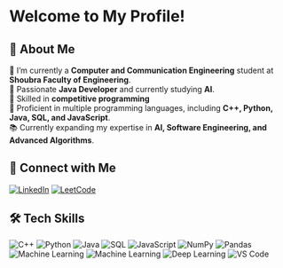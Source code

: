# Welcome to My Profile!  

## 🚀 About Me  
🏢 I’m currently a **Computer and Communication Engineering** student at **Shoubra Faculty of Engineering**.  
🧠 Passionate **Java Developer** and currently studying **AI**.  
🚀 Skilled in **competitive programming**  
💼 Proficient in multiple programming languages, including **C++, Python, Java, SQL, and JavaScript**.  
📚 Currently expanding my expertise in **AI, Software Engineering, and Advanced Algorithms**.  

## 🔗 Connect with Me  
[![LinkedIn](https://img.shields.io/badge/LinkedIn-blue?style=for-the-badge&logo=linkedin)](http://linkedin.com/in/mohamed-toukhy-628a2927b) [![LeetCode](https://img.shields.io/badge/LeetCode-orange?style=for-the-badge&logo=leetcode)](https://leetcode.com/u/mohameddawam/)  
## 🛠 Tech Skills  
![C++](https://img.shields.io/badge/-C++-blue?style=flat-square&logo=c%2B%2B) ![Python](https://img.shields.io/badge/-Python-yellow?style=flat-square&logo=python) ![Java](https://img.shields.io/badge/-Java-red?style=flat-square&logo=java) ![SQL](https://img.shields.io/badge/-SQL-lightgrey?style=flat-square&logo=sqlite) ![JavaScript](https://img.shields.io/badge/-JavaScript-yellow?style=flat-square&logo=javascript) ![NumPy](https://img.shields.io/badge/-NumPy-blue?style=flat-square&logo=numpy) ![Pandas](https://img.shields.io/badge/-Pandas-purple?style=flat-square&logo=pandas) ![Machine Learning](https://img.shields.io/badge/-Machine%20Learning-green?style=flat-square&logo=machine-learning) ![Machine Learning](https://img.shields.io/badge/-Machine%20Learning-green?style=flat-square&logo=machine-learning) ![Deep Learning](https://img.shields.io/badge/-Deep%20Learning-purple?style=flat-square&logo=deep-learning) ![VS Code](https://img.shields.io/badge/-VS%20Code-blue?style=flat-square&logo=visual-studio-code)
